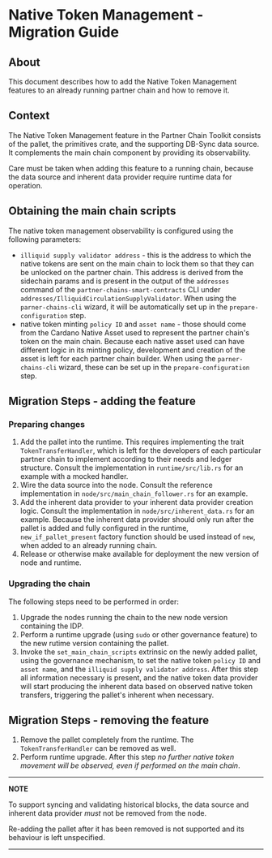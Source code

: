 # Native Token Management - Migration Guide

## About

This document describes how to add the Native Token Management features to an already running
partner chain and how to remove it.

## Context

The Native Token Management feature in the Partner Chain Toolkit consists of the pallet,
the primitives crate, and the supporting DB-Sync data source. It complements the main chain component by providing its observability.

Care must be taken when adding this feature to a running chain, because the data source and inherent
data provider require runtime data for operation.

## Obtaining the main chain scripts

The native token management observability is configured using the following parameters:
* `illiquid supply validator address` - this is the address to which the native tokens are sent on the 
main chain to lock them so that they can be unlocked on the partner chain. This address is derived
from the sidechain params and is present in the output of the `addresses` command of the
`partner-chains-smart-contracts` CLI under `addresses/IlliquidCirculationSupplyValidator`.
When using the `parner-chains-cli` wizard, it will be automatically set up in the `prepare-configuration` step.
* native token minting `policy ID` and `asset name` - those should come from the Cardano Native Asset
used to represent the partner chain's token on the main chain. Because each native asset used can have
different logic in its minting policy, development and creation of the asset is left for each
partner chain builder.
When using the `parner-chains-cli` wizard, these can be set up in the `prepare-configuration` step.

## Migration Steps - adding the feature

### Preparing changes
1. Add the pallet into the runtime. This requires implementing the trait `TokenTransferHandler`, which
is left for the developers of each particular partner chain to implement according to their needs and
ledger structure. Consult the implementation in `runtime/src/lib.rs` for an example with a mocked handler.
2. Wire the data source into the node.
Consult the reference implementation in `node/src/main_chain_follower.rs` for an example.
3. Add the inherent data provider to your inherent data provider creation logic.
Consult the implementation in `node/src/inherent_data.rs` for an example.
Because the inherent data provider should only run after the pallet is added and fully configured
in the runtime, `new_if_pallet_present` factory function should be used instead of `new`, when added to an already running chain.
4. Release or otherwise make available for deployment the new version of node and runtime.

### Upgrading the chain

The following steps need to be performed in order:
1. Upgrade the nodes running the chain to the new node version containing the IDP.
2. Perform a runtime upgrade (using `sudo` or other governance feature) to the new rutime version containing the pallet.
3. Invoke the `set_main_chain_scripts` extrinsic on the newly added pallet, using the governance mechanism,
to set the native token `policy ID` and `asset name`, and the `illiquid supply validator address`. After
this step all information necessary is present, and the native token data provider will start producing
the inherent data based on observed native token transfers, triggering the pallet's inherent when necessary. 

## Migration Steps - removing the feature

1. Remove the pallet completely from the runtime. The `TokenTransferHandler` can be removed as well.
2. Perform runtime upgrade.
After this step _no further native token movement will be observed, even if performed on the main chain_.

---
**NOTE**

To support syncing and validating historical blocks, the data source and inherent data provider
*must* not be removed from the node.

Re-adding the pallet after it has been removed is not supported and its behaviour is left unspecified.

---
